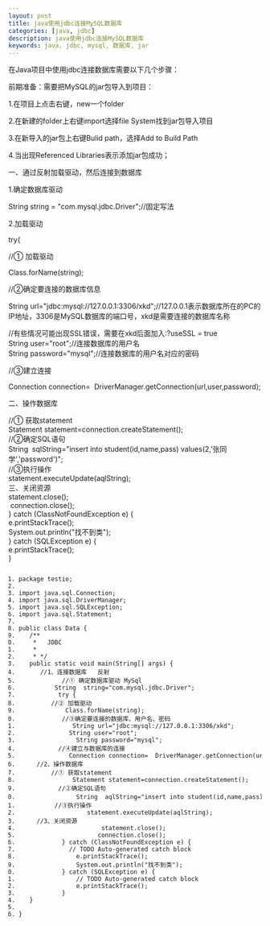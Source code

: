 ```yaml
---
layout: post
title: java使用jdbc连接MySQL数据库
categories: [java, jdbc]
description: java使用jdbc连接MySQL数据库
keywords: java, jdbc, mysql, 数据库, jar
---
```


<div class="htmledit_views" id="content_views">
                                            
<p><span></span></p>
<div>在Java项目中使用jdbc连接数据库需要以下几个步骤：</div>
<p></p>
<p><span></span>前期准备：需要把MySQL的jar包导入到项目：</p>
<p><span></span>1.在项目上点击右键，new一个folder</p>
<p><span></span>2.在新建的folder上右键import选择file System找到jar包导入项目</p>
<p><span></span>3.在新导入的jar包上右键Bulid path，选择Add to Build Path</p>
<p><span></span>4.当出现Referenced Libraries表示添加jar包成功；</p>
<p><span></span>一、通过反射加载驱动，然后连接到数据库</p>
<p><span></span>1.确定数据库驱动</p>
<p><span></span>String string = "com.mysql.jdbc.Driver";//固定写法</p>
<p><span></span>2.加载驱动</p>
<p><span></span>try{</p>
<p><span></span>//① 加载驱动</p>
<p><span></span>Class.forName(string);</p>
<p><span></span>//②确定要连接的数据库信息</p>
<p><span></span>String url="jdbc:mysql://127.0.0.1:3306/xkd";//127.0.0.1表示数据库所在的PC的IP地址，3306是MySQL数据库的端口号，xkd是需要连接的数据库名称</p>
<p>//有些情况可能出现SSL错误，需要在xkd后面加入:?useSSL = true<br><span></span>String user="root";//连接数据库的用户名<br><span></span>String password="mysql";//连接数据库的用户名对应的密码</p>
<p><span></span>//③建立连接</p>
<p><span>Connection connection= &nbsp;DriverManager.getConnection(url,user,password);</span></p>
<p><span></span>二、操作数据库</p>
<p><span></span>//① 获取statement<br><span></span>Statement statement=connection.createStatement();<br><span></span>//②确定SQL语句<br><span></span>String &nbsp;sqlString="insert into student(id,name,pass) values(2,'张同学','password')";<br><span></span>//③执行操作<br><span></span>statement.executeUpdate(aqlString);<br>
三、关闭资源<br><span></span>statement.close();<br><span></span>&nbsp;connection.close();<br><span></span>} catch (ClassNotFoundException e) {<br><span></span>e.printStackTrace();<br><span></span>System.out.println("找不到类");<br><span></span>} catch (SQLException e) {<br><span></span>e.printStackTrace();<br><span></span>}<br></p>
<p></p>
<div><pre><code class="language-java hljs"><ol class="hljs-ln" style="width:963px"><li><div class="hljs-ln-numbers"><div class="hljs-ln-line hljs-ln-n" data-line-number="1"></div></div><div class="hljs-ln-code"><div class="hljs-ln-line"><span class="hljs-keyword">package</span> testio;</div></div></li><li><div class="hljs-ln-numbers"><div class="hljs-ln-line hljs-ln-n" data-line-number="2"></div></div><div class="hljs-ln-code"><div class="hljs-ln-line"> </div></div></li><li><div class="hljs-ln-numbers"><div class="hljs-ln-line hljs-ln-n" data-line-number="3"></div></div><div class="hljs-ln-code"><div class="hljs-ln-line"><span class="hljs-keyword">import</span> java.sql.Connection;</div></div></li><li><div class="hljs-ln-numbers"><div class="hljs-ln-line hljs-ln-n" data-line-number="4"></div></div><div class="hljs-ln-code"><div class="hljs-ln-line"><span class="hljs-keyword">import</span> java.sql.DriverManager;</div></div></li><li><div class="hljs-ln-numbers"><div class="hljs-ln-line hljs-ln-n" data-line-number="5"></div></div><div class="hljs-ln-code"><div class="hljs-ln-line"><span class="hljs-keyword">import</span> java.sql.SQLException;</div></div></li><li><div class="hljs-ln-numbers"><div class="hljs-ln-line hljs-ln-n" data-line-number="6"></div></div><div class="hljs-ln-code"><div class="hljs-ln-line"><span class="hljs-keyword">import</span> java.sql.Statement;</div></div></li><li><div class="hljs-ln-numbers"><div class="hljs-ln-line hljs-ln-n" data-line-number="7"></div></div><div class="hljs-ln-code"><div class="hljs-ln-line"> </div></div></li><li><div class="hljs-ln-numbers"><div class="hljs-ln-line hljs-ln-n" data-line-number="8"></div></div><div class="hljs-ln-code"><div class="hljs-ln-line"><span class="hljs-keyword">public</span> <span class="hljs-class"><span class="hljs-keyword">class</span> <span class="hljs-title">Data</span> </span>{</div></div></li><li><div class="hljs-ln-numbers"><div class="hljs-ln-line hljs-ln-n" data-line-number="9"></div></div><div class="hljs-ln-code"><div class="hljs-ln-line">   <span class="hljs-comment"><span class="hljs-comment">/**</span></span></div></div></li><li><div class="hljs-ln-numbers"><div class="hljs-ln-line hljs-ln-n" data-line-number="10"></div></div><div class="hljs-ln-code"><div class="hljs-ln-line"><span class="hljs-comment">    *   JDBC</span></div></div></li><li><div class="hljs-ln-numbers"><div class="hljs-ln-line hljs-ln-n" data-line-number="11"></div></div><div class="hljs-ln-code"><div class="hljs-ln-line"><span class="hljs-comment">    * </span></div></div></li><li><div class="hljs-ln-numbers"><div class="hljs-ln-line hljs-ln-n" data-line-number="12"></div></div><div class="hljs-ln-code"><div class="hljs-ln-line"><span class="hljs-comment">    * */</span></div></div></li><li><div class="hljs-ln-numbers"><div class="hljs-ln-line hljs-ln-n" data-line-number="13"></div></div><div class="hljs-ln-code"><div class="hljs-ln-line">	<span class="hljs-function"><span class="hljs-keyword">public</span> <span class="hljs-keyword">static</span> <span class="hljs-keyword">void</span> <span class="hljs-title">main</span><span class="hljs-params">(String[] args)</span> </span>{</div></div></li><li><div class="hljs-ln-numbers"><div class="hljs-ln-line hljs-ln-n" data-line-number="14"></div></div><div class="hljs-ln-code"><div class="hljs-ln-line">		<span class="hljs-comment">//1、连接数据库   反射</span></div></div></li><li><div class="hljs-ln-numbers"><div class="hljs-ln-line hljs-ln-n" data-line-number="15"></div></div><div class="hljs-ln-code"><div class="hljs-ln-line">		    <span class="hljs-comment">//① 确定数据库驱动 MySql</span></div></div></li><li><div class="hljs-ln-numbers"><div class="hljs-ln-line hljs-ln-n" data-line-number="16"></div></div><div class="hljs-ln-code"><div class="hljs-ln-line">		     String  string=<span class="hljs-string">"com.mysql.jdbc.Driver"</span>;</div></div></li><li><div class="hljs-ln-numbers"><div class="hljs-ln-line hljs-ln-n" data-line-number="17"></div></div><div class="hljs-ln-code"><div class="hljs-ln-line">		    <span class="hljs-keyword">try</span> {</div></div></li><li><div class="hljs-ln-numbers"><div class="hljs-ln-line hljs-ln-n" data-line-number="18"></div></div><div class="hljs-ln-code"><div class="hljs-ln-line">		    <span class="hljs-comment">//② 加载驱动	</span></div></div></li><li><div class="hljs-ln-numbers"><div class="hljs-ln-line hljs-ln-n" data-line-number="19"></div></div><div class="hljs-ln-code"><div class="hljs-ln-line">				Class.forName(string);			</div></div></li><li><div class="hljs-ln-numbers"><div class="hljs-ln-line hljs-ln-n" data-line-number="20"></div></div><div class="hljs-ln-code"><div class="hljs-ln-line">			<span class="hljs-comment">//③确定要连接的数据库、用户名、密码</span></div></div></li><li><div class="hljs-ln-numbers"><div class="hljs-ln-line hljs-ln-n" data-line-number="21"></div></div><div class="hljs-ln-code"><div class="hljs-ln-line">				String url=<span class="hljs-string">"jdbc:mysql://127.0.0.1:3306/xkd"</span>;</div></div></li><li><div class="hljs-ln-numbers"><div class="hljs-ln-line hljs-ln-n" data-line-number="22"></div></div><div class="hljs-ln-code"><div class="hljs-ln-line">				String user=<span class="hljs-string">"root"</span>;</div></div></li><li><div class="hljs-ln-numbers"><div class="hljs-ln-line hljs-ln-n" data-line-number="23"></div></div><div class="hljs-ln-code"><div class="hljs-ln-line">				String password=<span class="hljs-string">"mysql"</span>;</div></div></li><li><div class="hljs-ln-numbers"><div class="hljs-ln-line hljs-ln-n" data-line-number="24"></div></div><div class="hljs-ln-code"><div class="hljs-ln-line">			<span class="hljs-comment">//④建立与数据库的连接</span></div></div></li><li><div class="hljs-ln-numbers"><div class="hljs-ln-line hljs-ln-n" data-line-number="25"></div></div><div class="hljs-ln-code"><div class="hljs-ln-line">				Connection connection=  DriverManager.getConnection(url,user,password);</div></div></li><li><div class="hljs-ln-numbers"><div class="hljs-ln-line hljs-ln-n" data-line-number="26"></div></div><div class="hljs-ln-code"><div class="hljs-ln-line">		<span class="hljs-comment">//2、操作数据库</span></div></div></li><li><div class="hljs-ln-numbers"><div class="hljs-ln-line hljs-ln-n" data-line-number="27"></div></div><div class="hljs-ln-code"><div class="hljs-ln-line">			<span class="hljs-comment">//① 获取statement</span></div></div></li><li><div class="hljs-ln-numbers"><div class="hljs-ln-line hljs-ln-n" data-line-number="28"></div></div><div class="hljs-ln-code"><div class="hljs-ln-line">				Statement statement=connection.createStatement();</div></div></li><li><div class="hljs-ln-numbers"><div class="hljs-ln-line hljs-ln-n" data-line-number="29"></div></div><div class="hljs-ln-code"><div class="hljs-ln-line">			<span class="hljs-comment">//②确定SQL语句</span></div></div></li><li><div class="hljs-ln-numbers"><div class="hljs-ln-line hljs-ln-n" data-line-number="30"></div></div><div class="hljs-ln-code"><div class="hljs-ln-line">				String  aqlString=<span class="hljs-string">"insert into student(id,name,pass) values(2,'张同学','password')"</span>;</div></div></li><li><div class="hljs-ln-numbers"><div class="hljs-ln-line hljs-ln-n" data-line-number="31"></div></div><div class="hljs-ln-code"><div class="hljs-ln-line">			<span class="hljs-comment">//③执行操作</span></div></div></li><li><div class="hljs-ln-numbers"><div class="hljs-ln-line hljs-ln-n" data-line-number="32"></div></div><div class="hljs-ln-code"><div class="hljs-ln-line">			        statement.executeUpdate(aqlString);</div></div></li><li><div class="hljs-ln-numbers"><div class="hljs-ln-line hljs-ln-n" data-line-number="33"></div></div><div class="hljs-ln-code"><div class="hljs-ln-line">		<span class="hljs-comment">//3、关闭资源</span></div></div></li><li><div class="hljs-ln-numbers"><div class="hljs-ln-line hljs-ln-n" data-line-number="34"></div></div><div class="hljs-ln-code"><div class="hljs-ln-line">				         statement.close();</div></div></li><li><div class="hljs-ln-numbers"><div class="hljs-ln-line hljs-ln-n" data-line-number="35"></div></div><div class="hljs-ln-code"><div class="hljs-ln-line">				         connection.close();</div></div></li><li><div class="hljs-ln-numbers"><div class="hljs-ln-line hljs-ln-n" data-line-number="36"></div></div><div class="hljs-ln-code"><div class="hljs-ln-line">		    } <span class="hljs-keyword">catch</span> (ClassNotFoundException e) {</div></div></li><li><div class="hljs-ln-numbers"><div class="hljs-ln-line hljs-ln-n" data-line-number="37"></div></div><div class="hljs-ln-code"><div class="hljs-ln-line">				<span class="hljs-comment">// TODO Auto-generated catch block</span></div></div></li><li><div class="hljs-ln-numbers"><div class="hljs-ln-line hljs-ln-n" data-line-number="38"></div></div><div class="hljs-ln-code"><div class="hljs-ln-line">				e.printStackTrace();</div></div></li><li><div class="hljs-ln-numbers"><div class="hljs-ln-line hljs-ln-n" data-line-number="39"></div></div><div class="hljs-ln-code"><div class="hljs-ln-line">				System.out.println(<span class="hljs-string">"找不到类"</span>);</div></div></li><li><div class="hljs-ln-numbers"><div class="hljs-ln-line hljs-ln-n" data-line-number="40"></div></div><div class="hljs-ln-code"><div class="hljs-ln-line">			} <span class="hljs-keyword">catch</span> (SQLException e) {</div></div></li><li><div class="hljs-ln-numbers"><div class="hljs-ln-line hljs-ln-n" data-line-number="41"></div></div><div class="hljs-ln-code"><div class="hljs-ln-line">				<span class="hljs-comment">// TODO Auto-generated catch block</span></div></div></li><li><div class="hljs-ln-numbers"><div class="hljs-ln-line hljs-ln-n" data-line-number="42"></div></div><div class="hljs-ln-code"><div class="hljs-ln-line">				e.printStackTrace();</div></div></li><li><div class="hljs-ln-numbers"><div class="hljs-ln-line hljs-ln-n" data-line-number="43"></div></div><div class="hljs-ln-code"><div class="hljs-ln-line">			}</div></div></li><li><div class="hljs-ln-numbers"><div class="hljs-ln-line hljs-ln-n" data-line-number="44"></div></div><div class="hljs-ln-code"><div class="hljs-ln-line">	}</div></div></li><li><div class="hljs-ln-numbers"><div class="hljs-ln-line hljs-ln-n" data-line-number="45"></div></div><div class="hljs-ln-code"><div class="hljs-ln-line"> </div></div></li><li><div class="hljs-ln-numbers"><div class="hljs-ln-line hljs-ln-n" data-line-number="46"></div></div><div class="hljs-ln-code"><div class="hljs-ln-line">}</div></div></li></ol></code><div class="hljs-button {2}" data-title="复制" onclick="hljs.copyCode(event)"></div></pre></div>
<br><p></p>
                                    </div>